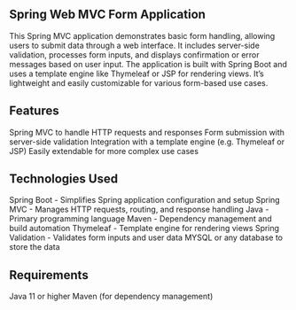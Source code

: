## Spring Web MVC Form Application
This Spring MVC application demonstrates basic form handling, allowing users to submit data through a web interface. It includes server-side validation, processes form inputs, and displays confirmation or error messages based on user input. The application is built with Spring Boot and uses a template engine like Thymeleaf or JSP for rendering views. It’s lightweight and easily customizable for various form-based use cases.

## Features
Spring MVC to handle HTTP requests and responses
Form submission with server-side validation
Integration with a template engine (e.g. Thymeleaf or JSP)
Easily extendable for more complex use cases

## Technologies Used
Spring Boot - Simplifies Spring application configuration and setup
Spring MVC - Manages HTTP requests, routing, and response handling
Java - Primary programming language
Maven - Dependency management and build automation
Thymeleaf - Template engine for rendering views
Spring Validation - Validates form inputs and user data
MYSQL or any database to store the data

## Requirements
Java 11 or higher
Maven (for dependency management)
